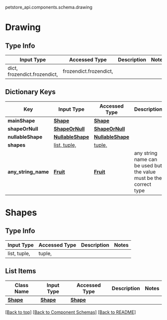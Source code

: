 petstore_api.components.schema.drawing

# Drawing

## Type Info
Input Type | Accessed Type | Description | Notes
------------ | ------------- | ------------- | -------------
dict, frozendict.frozendict,  | frozendict.frozendict,  |  |

## Dictionary Keys
Key | Input Type | Accessed Type | Description | Notes
------------ | ------------- | ------------- | ------------- | -------------
**mainShape** | [**Shape**](shape.Shape.md) | [**Shape**](shape.Shape.md) |  | [optional]
**shapeOrNull** | [**ShapeOrNull**](shape_or_null.ShapeOrNull.md) | [**ShapeOrNull**](shape_or_null.ShapeOrNull.md) |  | [optional]
**nullableShape** | [**NullableShape**](nullable_shape.NullableShape.md) | [**NullableShape**](nullable_shape.NullableShape.md) |  | [optional]
**shapes** | [list, tuple, ](#propertiesshapes) | [tuple, ](#propertiesshapes) |  | [optional]
**any_string_name** | [**Fruit**](fruit.Fruit.md) | [**Fruit**](fruit.Fruit.md) | any string name can be used but the value must be the correct type | [optional]

<a id="propertiesshapes"></a>
# Shapes

## Type Info
Input Type | Accessed Type | Description | Notes
------------ | ------------- | ------------- | -------------
list, tuple,  | tuple,  |  |

## List Items
Class Name | Input Type | Accessed Type | Description | Notes
------------- | ------------- | ------------- | ------------- | -------------
[**Shape**](shape.Shape.md) | [**Shape**](shape.Shape.md) | [**Shape**](shape.Shape.md) |  |

[[Back to top]](#top) [[Back to Component Schemas]](../../../README.md#Component-Schemas) [[Back to README]](../../../README.md)
